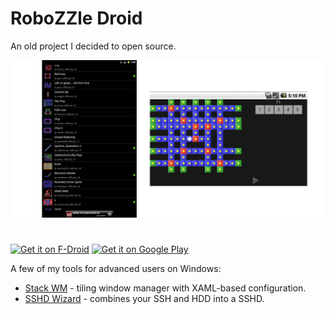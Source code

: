 # RoboZZle Droid

An old project I decided to open source.

[![RoboZZle Droid in Play Store](Social.png)](https://play.google.com/store/apps/details?id=com.team242.robozzle)

#

[<img src="https://fdroid.gitlab.io/artwork/badge/get-it-on.png"
     alt="Get it on F-Droid"
     height="80">](https://f-droid.org/packages/com.team242.robozzle/)
[<img src="https://play.google.com/intl/en_us/badges/images/generic/en-play-badge.png"
     alt="Get it on Google Play"
     height="80">](https://play.google.com/store/apps/details?id=com.team242.robozzle)

A few of my tools for advanced users on Windows:
- [Stack WM](https://www.microsoft.com/store/apps/9P4RJ8RL7QGS?cid=robozzle) -
tiling window manager with XAML-based configuration.
- [SSHD Wizard](https://apps.microsoft.com/store/detail/sshd-wizard/9P1TS9NVTGML?cid=robozzle) -
combines your SSH and HDD into a SSHD.
